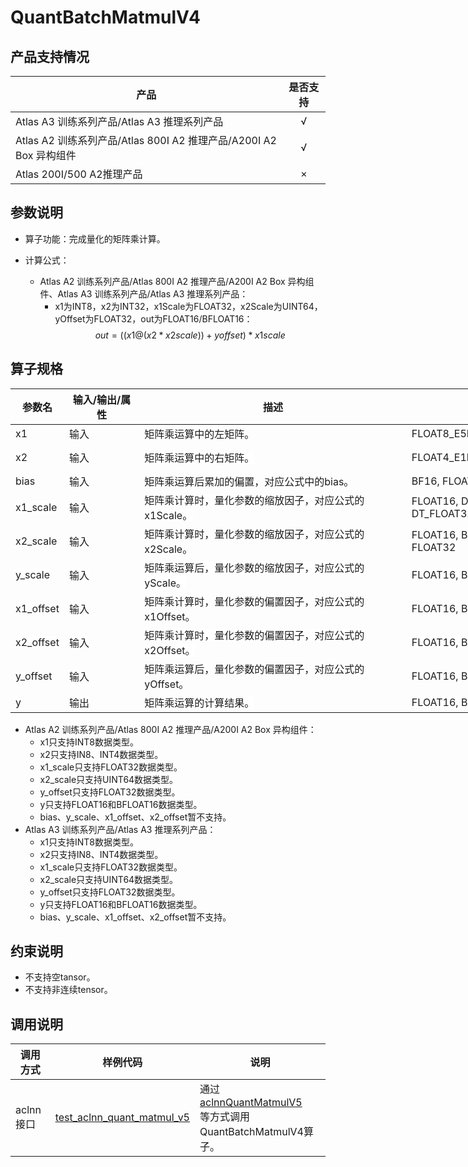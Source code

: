 # QuantBatchMatmulV4


##  产品支持情况

| 产品 | 是否支持 |
| ---- | :----:|
|Atlas A3 训练系列产品/Atlas A3 推理系列产品|√|
|Atlas A2 训练系列产品/Atlas 800I A2 推理产品/A200I A2 Box 异构组件|√|
|Atlas 200I/500 A2推理产品|×|

## 参数说明

- 算子功能：完成量化的矩阵乘计算。
- 计算公式：

  - <term>Atlas A2 训练系列产品/Atlas 800I A2 推理产品/A200I A2 Box 异构组件</term>、<term>Atlas A3 训练系列产品/Atlas A3 推理系列产品</term>：
    - x1为INT8，x2为INT32，x1Scale为FLOAT32，x2Scale为UINT64，yOffset为FLOAT32，out为FLOAT16/BFLOAT16：
      $$
      out = ((x1 @ (x2*x2scale)) + yoffset) * x1scale
      $$


## 算子规格

<table class="tg" style="undefined;table-layout: fixed; width: 1166px"><colgroup>
<col style="width: 81px">
<col style="width: 121px">
<col style="width: 430px">
<col style="width: 390px">
<col style="width: 144px">
</colgroup>
<thead>
  <tr>
    <th class="tg-xbcz"><span style="font-weight:700;color:var(--theme-text);background-color:var(--theme-table-header-bg)">参数名</span></th>
    <th class="tg-xbcz"><span style="font-weight:700;color:var(--theme-text);background-color:var(--theme-table-header-bg)">输入/输出/属性</span></th>
    <th class="tg-xbcz"><span style="font-weight:700;color:var(--theme-text);background-color:var(--theme-table-header-bg)">描述</span></th>
    <th class="tg-xbcz"><span style="font-weight:700;color:var(--theme-text);background-color:var(--theme-table-header-bg)">数据类型</span></th>
    <th class="tg-xbcz"><span style="font-weight:700;color:var(--theme-text);background-color:var(--theme-table-header-bg)">数据格式</span></th>
  </tr></thead>
<tbody>
  <tr>
    <td class="tg-zgfj"><span style="color:var(--theme-aide-text);background-color:var(--theme-table-header-bg)">x1</span></td>
    <td class="tg-zgfj"><span style="color:var(--theme-aide-text);background-color:var(--theme-table-header-bg)">输入</span></td>
    <td class="tg-zgfj"><span style="color:var(--theme-aide-text);background-color:var(--theme-table-header-bg)">矩阵乘运算中的左矩阵。</span></td>
    <td class="tg-zgfj"><span style="color:var(--theme-aide-text);background-color:var(--theme-table-header-bg)">FLOAT8_E5M2, FLOAT8_E4M3FN, INT8</span></td>
    <td class="tg-zgfj"><span style="color:var(--theme-aide-text);background-color:var(--theme-table-header-bg)">ND</span></td>
  </tr>
  <tr>
    <td class="tg-zgfj"><span style="color:var(--theme-aide-text);background-color:var(--devui-base-bg, #ffffff)">x2</span></td>
    <td class="tg-zgfj"><span style="color:var(--theme-aide-text);background-color:var(--devui-base-bg, #ffffff)">输入</span></td>
    <td class="tg-zgfj"><span style="color:var(--theme-aide-text);background-color:var(--devui-base-bg, #ffffff)">矩阵乘运算中的右矩阵。</span></td>
    <td class="tg-zgfj"><span style="color:var(--theme-aide-text);background-color:var(--devui-base-bg, #ffffff)">FLOAT4_E1M2, FLOAT4_E2M1, INT4, INT8</span></td>
    <td class="tg-zgfj"><span style="color:var(--theme-aide-text);background-color:var(--devui-base-bg, #ffffff)">ND, FRACTAL_NZ</span></td>
  </tr>
  <tr>
    <td class="tg-zgfj"><span style="color:var(--theme-aide-text);background-color:var(--theme-table-header-bg)">bias</span></td>
    <td class="tg-zgfj"><span style="color:var(--theme-aide-text);background-color:var(--theme-table-header-bg)">输入</span></td>
    <td class="tg-zgfj"><span style="color:var(--theme-aide-text);background-color:var(--theme-table-header-bg)">矩阵乘运算后累加的偏置，对应公式中的bias。</span></td>
    <td class="tg-zgfj"><span style="color:var(--theme-aide-text);background-color:var(--theme-table-header-bg)">BF16, FLOAT16, FLOAT32</span></td>
    <td class="tg-zgfj"><span style="color:var(--theme-aide-text);background-color:var(--theme-table-header-bg)">ND</span></td>
  </tr>
  <tr>
    <td class="tg-zgfj"><span style="color:var(--theme-aide-text);background-color:var(--devui-base-bg, #ffffff)">x1_scale</span></td>
    <td class="tg-zgfj"><span style="color:var(--theme-aide-text);background-color:var(--devui-base-bg, #ffffff)">输入</span></td>
    <td class="tg-zgfj"><span style="color:var(--theme-aide-text);background-color:var(--devui-base-bg, #ffffff)">矩阵乘计算时，量化参数的缩放因子，对应公式的x1Scale。</span></td>
    <td class="tg-zgfj"><span style="color:var(--theme-aide-text);background-color:var(--devui-base-bg, #ffffff)">FLOAT16, DT_BF16, DT_FLOAT8_E8M0, DT_FLOAT32</span></td>
    <td class="tg-zgfj"><span style="color:var(--theme-aide-text);background-color:var(--devui-base-bg, #ffffff)">ND</span></td>
  </tr>
  <tr>
    <td class="tg-zgfj"><span style="color:var(--theme-aide-text);background-color:var(--theme-table-header-bg)">x2_scale</span></td>
    <td class="tg-zgfj"><span style="color:var(--theme-aide-text);background-color:var(--theme-table-header-bg)">输入</span></td>
    <td class="tg-zgfj"><span style="color:var(--theme-aide-text);background-color:var(--theme-table-header-bg)">矩阵乘计算时，量化参数的缩放因子，对应公式的x2Scale。</span></td>
    <td class="tg-zgfj"><span style="color:var(--theme-aide-text);background-color:var(--theme-table-header-bg)">FLOAT16, BF16, FLOAT8_E8M0, UINT64, FLOAT32</span></td>
    <td class="tg-zgfj"><span style="color:var(--theme-aide-text);background-color:var(--theme-table-header-bg)">ND</span></td>
  </tr>
  <tr>
    <td class="tg-zgfj"><span style="color:var(--theme-aide-text);background-color:var(--devui-base-bg, #ffffff)">y_scale</span></td>
    <td class="tg-zgfj"><span style="color:var(--theme-aide-text);background-color:var(--devui-base-bg, #ffffff)">输入</span></td>
    <td class="tg-zgfj"><span style="color:var(--theme-aide-text);background-color:var(--devui-base-bg, #ffffff)">矩阵乘运算后，量化参数的缩放因子，对应公式的yScale。</span></td>
    <td class="tg-zgfj"><span style="color:var(--theme-aide-text);background-color:var(--devui-base-bg, #ffffff)">FLOAT16, BFLOAT16, FLOAT32</span></td>
    <td class="tg-zgfj"><span style="color:var(--theme-aide-text);background-color:var(--devui-base-bg, #ffffff)">ND</span></td>
  </tr>
  <tr>
    <td class="tg-zgfj"><span style="color:var(--theme-aide-text);background-color:var(--theme-table-header-bg)">x1_offset</span></td>
    <td class="tg-zgfj"><span style="color:var(--theme-aide-text);background-color:var(--theme-table-header-bg)">输入</span></td>
    <td class="tg-zgfj"><span style="color:var(--theme-aide-text);background-color:var(--theme-table-header-bg)">矩阵乘计算时，量化参数的偏置因子，对应公式的x1Offset。</span></td>
    <td class="tg-zgfj"><span style="color:var(--theme-aide-text);background-color:var(--theme-table-header-bg)">FLOAT16, BFLOAT16, FLOAT32</span></td>
    <td class="tg-zgfj"><span style="color:var(--theme-aide-text);background-color:var(--theme-table-header-bg)">ND</span></td>
  </tr>
  <tr>
    <td class="tg-zgfj"><span style="color:var(--theme-aide-text);background-color:var(--devui-base-bg, #ffffff)">x2_offset</span></td>
    <td class="tg-zgfj"><span style="color:var(--theme-aide-text);background-color:var(--devui-base-bg, #ffffff)">输入</span></td>
    <td class="tg-zgfj"><span style="color:var(--theme-aide-text);background-color:var(--devui-base-bg, #ffffff)">矩阵乘计算时，量化参数的偏置因子，对应公式的x2Offset。</span></td>
    <td class="tg-zgfj"><span style="color:var(--theme-aide-text);background-color:var(--devui-base-bg, #ffffff)">FLOAT16, BFLOAT16, FLOAT32</span></td>
    <td class="tg-zgfj"><span style="color:var(--theme-aide-text);background-color:var(--devui-base-bg, #ffffff)">ND</span></td>
  </tr>
  <tr>
    <td class="tg-zgfj"><span style="color:var(--theme-aide-text);background-color:var(--theme-table-header-bg)">y_offset</span></td>
    <td class="tg-zgfj"><span style="color:var(--theme-aide-text);background-color:var(--theme-table-header-bg)">输入</span></td>
    <td class="tg-zgfj"><span style="color:var(--theme-aide-text);background-color:var(--theme-table-header-bg)">矩阵乘运算后，量化参数的偏置因子，对应公式的yOffset。</span></td>
    <td class="tg-zgfj"><span style="color:var(--theme-aide-text);background-color:var(--theme-table-header-bg)">FLOAT16, BFLOAT16, FLOAT32</span></td>
    <td class="tg-zgfj"><span style="color:var(--theme-aide-text);background-color:var(--theme-table-header-bg)">ND</span></td>
  </tr>
  <tr>
    <td class="tg-zgfj"><span style="color:var(--theme-aide-text);background-color:var(--devui-base-bg, #ffffff)">y</span></td>
    <td class="tg-zgfj"><span style="color:var(--theme-aide-text);background-color:var(--devui-base-bg, #ffffff)">输出</span></td>
    <td class="tg-zgfj"><span style="color:var(--theme-aide-text);background-color:var(--devui-base-bg, #ffffff)">矩阵乘运算的计算结果。</span></td>
    <td class="tg-zgfj"><span style="color:var(--theme-aide-text);background-color:var(--devui-base-bg, #ffffff)">FLOAT16, BF16</span></td>
    <td class="tg-zgfj"><span style="color:var(--theme-aide-text);background-color:var(--devui-base-bg, #ffffff)">ND</span></td>
  </tr>
</tbody></table>

- Atlas A2 训练系列产品/Atlas 800I A2 推理产品/A200I A2 Box 异构组件：
  - x1只支持INT8数据类型。
  - x2只支持IN8、INT4数据类型。
  - x1_scale只支持FLOAT32数据类型。
  - x2_scale只支持UINT64数据类型。
  - y_offset只支持FLOAT32数据类型。
  - y只支持FLOAT16和BFLOAT16数据类型。
  - bias、y_scale、x1_offset、x2_offset暂不支持。
- Atlas A3 训练系列产品/Atlas A3 推理系列产品：
  - x1只支持INT8数据类型。
  - x2只支持IN8、INT4数据类型。
  - x1_scale只支持FLOAT32数据类型。
  - x2_scale只支持UINT64数据类型。
  - y_offset只支持FLOAT32数据类型。
  - y只支持FLOAT16和BFLOAT16数据类型。
  - bias、y_scale、x1_offset、x2_offset暂不支持。

## 约束说明

- 不支持空tansor。
- 不支持非连续tensor。

## 调用说明

| 调用方式   | 样例代码           | 说明                                         |
| ---------------- | --------------------------- | --------------------------------------------------- |
| aclnn接口  | [test_aclnn_quant_matmul_v5](examples/test_aclnn_quant_matmul_v5_at2_at3.cpp) | 通过<br>[aclnnQuantMatmulV5](docs/aclnnQuantMatmulV5.md)<br>等方式调用QuantBatchMatmulV4算子。 |